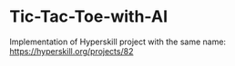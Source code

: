 # Tic-Tac-Toe-with-AI
Implementation of Hyperskill project with the same name: https://hyperskill.org/projects/82
